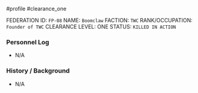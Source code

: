 #profile #clearance_one 

FEDERATION ID: `FP-08`
NAME: `Boomclaw`
FACTION: `TWC`
RANK/OCCUPATION: `Founder of TWC`
CLEARANCE LEVEL: ONE
STATUS: `KILLED IN ACTION`

### Personnel Log
- N/A

### History / Background
- N/A
